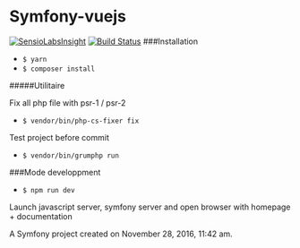 Symfony-vuejs
=============

[![SensioLabsInsight](https://insight.sensiolabs.com/projects/44969cfe-7012-49ee-b946-57f8f8c9b5d5/big.png)](https://insight.sensiolabs.com/projects/44969cfe-7012-49ee-b946-57f8f8c9b5d5) [![Build Status](https://travis-ci.org/QuentinRillet/symfony-vuejs.svg?branch=master)](https://travis-ci.org/QuentinRillet/symfony-vuejs)
###Installation
* ```$ yarn```
* ```$ composer install```

#####Utilitaire

Fix all php file with psr-1 / psr-2 
* ```$ vendor/bin/php-cs-fixer fix```

Test project before commit
* ```$ vendor/bin/grumphp run```


###Mode developpment
* ```$ npm run dev```

Launch javascript server, symfony server and open browser with homepage + documentation

A Symfony project created on November 28, 2016, 11:42 am.
